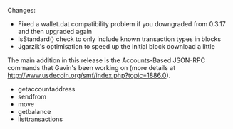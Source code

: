 Changes:
* Fixed a wallet.dat compatibility problem if you downgraded from 0.3.17 and then upgraded again
* IsStandard() check to only include known transaction types in blocks
* Jgarzik's optimisation to speed up the initial block download a little

The main addition in this release is the Accounts-Based JSON-RPC commands that Gavin's been working on (more details at http://www.usdecoin.org/smf/index.php?topic=1886.0).  
* getaccountaddress
* sendfrom
* move
* getbalance
* listtransactions
